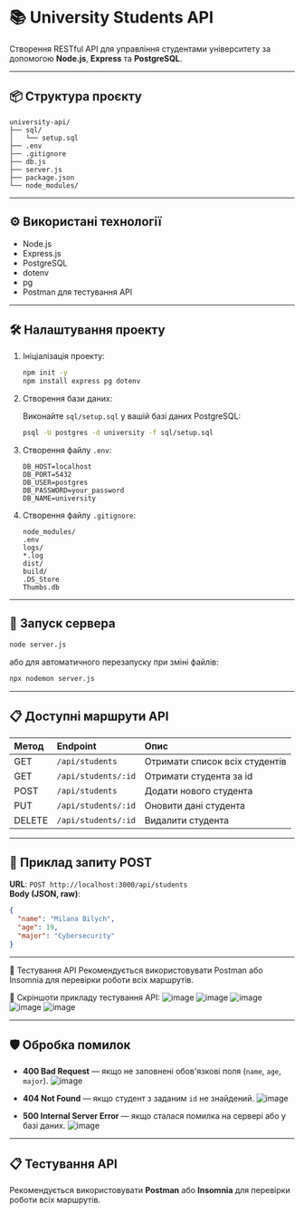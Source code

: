 # 📚 University Students API

Створення RESTful API для управління студентами університету за допомогою **Node.js**, **Express** та **PostgreSQL**.

---

## 📦 Структура проєкту

```
university-api/
├── sql/
│   └── setup.sql
├── .env
├── .gitignore
├── db.js
├── server.js
├── package.json
└── node_modules/
```

---

## ⚙️ Використані технології

- Node.js
- Express.js
- PostgreSQL
- dotenv
- pg
- Postman для тестування API

---

## 🛠 Налаштування проекту

1. Ініціалізація проекту:

    ```bash
    npm init -y
    npm install express pg dotenv
    ```

2. Створення бази даних:

    Виконайте `sql/setup.sql` у вашій базі даних PostgreSQL:
    ```bash
    psql -U postgres -d university -f sql/setup.sql
    ```

3. Створення файлу `.env`:

    ```dotenv
    DB_HOST=localhost
    DB_PORT=5432
    DB_USER=postgres
    DB_PASSWORD=your_password
    DB_NAME=university
    ```

4. Створення файлу `.gitignore`:

    ```plaintext
    node_modules/
    .env
    logs/
    *.log
    dist/
    build/
    .DS_Store
    Thumbs.db
    ```

---

## 🚀 Запуск сервера

```bash
node server.js
```
або для автоматичного перезапуску при зміні файлів:
```bash
npx nodemon server.js
```

---

## 📋 Доступні маршрути API

| Метод | Endpoint | Опис |
|:------|:---------|:-----|
| GET | `/api/students` | Отримати список всіх студентів |
| GET | `/api/students/:id` | Отримати студента за id |
| POST | `/api/students` | Додати нового студента |
| PUT | `/api/students/:id` | Оновити дані студента |
| DELETE | `/api/students/:id` | Видалити студента |

---

## 📝 Приклад запиту POST

**URL**: `POST http://localhost:3000/api/students`  
**Body (JSON, raw)**:

```json
{
  "name": "Milana Bilych",
  "age": 19,
  "major": "Cybersecurity"
}
```

---

🧪 Тестування API
Рекомендується використовувати Postman або Insomnia для перевірки роботи всіх маршрутів.

📸 Скріншоти прикладу тестування API:
![image](https://github.com/user-attachments/assets/1662b974-2360-435f-9f30-9fa226a5edb8)
![image](https://github.com/user-attachments/assets/795d05b8-0374-4f4e-9cf5-0c3e2f32fce4)
![image](https://github.com/user-attachments/assets/2d4f79b4-eb9e-40c2-877c-f64ab4f4e0ea)
![image](https://github.com/user-attachments/assets/860eb07f-dbaa-492d-b99e-ca25bfe5439e)
![image](https://github.com/user-attachments/assets/577a7c94-7fbb-45d1-9bac-b4fb2519c913)

---

## 🛡️ Обробка помилок

- **400 Bad Request** — якщо не заповнені обов'язкові поля (`name`, `age`, `major`).
![image](https://github.com/user-attachments/assets/8e88d2ef-25c5-430e-af07-798480b68c8d)

- **404 Not Found** — якщо студент з заданим `id` не знайдений.
![image](https://github.com/user-attachments/assets/2ad136e1-5d52-4f28-a6ae-c91a50335af5)

- **500 Internal Server Error** — якщо сталася помилка на сервері або у базі даних.
![image](https://github.com/user-attachments/assets/4585d99c-63c2-4c31-a453-3290415a1b1b)

---

## 📋 Тестування API

Рекомендується використовувати **Postman** або **Insomnia** для перевірки роботи всіх маршрутів.
